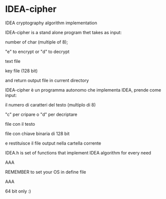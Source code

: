 IDEA-cipher
===========

IDEA cryptography algorithm implementation


IDEA-cipher is a stand alone program thet takes as input:

number of char (multiple of 8);

"e" to encrypt or "d" to decrypt

text file

key file (128 bit)

and return output file in current directory



IDEA-cipher è un programma autonomo che implementa IDEA, prende come input:

il numero di caratteri del testo (multiplo di 8)

"c" per cripare o "d" per decriptare

file con il testo

file con chiave binaria di 128 bit

e restituisce il file output nella cartella corrente



IDEA.h is set of functions that implement IDEA algorithm for every need

AAA

REMEMBER to set your OS in define file

AAA

64 bit only :)


